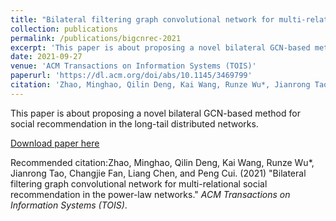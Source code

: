 ```yaml
---
title: "Bilateral filtering graph convolutional network for multi-relational social recommendation in the power-law networks"
collection: publications
permalink: /publications/bigcnrec-2021
excerpt: 'This paper is about proposing a novel bilateral GCN-based method for social recommendation in the long-tail distributed networks.'
date: 2021-09-27
venue: 'ACM Transactions on Information Systems (TOIS)'
paperurl: 'https://dl.acm.org/doi/abs/10.1145/3469799'
citation: 'Zhao, Minghao, Qilin Deng, Kai Wang, Runze Wu*, Jianrong Tao, Changjie Fan, Liang Chen, and Peng Cui. "Bilateral filtering graph convolutional network for multi-relational social recommendation in the power-law networks." <i>ACM Transactions on Information Systems (TOIS)</i> 40, no. 2 (2021): 1-24.'
---
```

This paper is about proposing a novel bilateral GCN-based method for social recommendation in the long-tail distributed networks.

[Download paper here](https://dl.acm.org/doi/abs/10.1145/3469799)

Recommended citation:Zhao, Minghao, Qilin Deng, Kai Wang, Runze Wu*, Jianrong Tao, Changjie Fan, Liang Chen, and Peng Cui. (2021) "Bilateral filtering graph convolutional network for multi-relational social recommendation in the power-law networks." <i>ACM Transactions on Information Systems (TOIS)</i>.